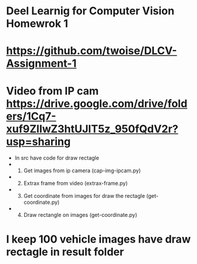 # Deel Learnig for Computer Vision Homewrok 1
# https://github.com/twoise/DLCV-Assignment-1
# Video from IP cam https://drive.google.com/drive/folders/1Cq7-xuf9ZlIwZ3htUJlT5z_950fQdV2r?usp=sharing

- In src have code for draw rectagle
- 1. Get images from ip camera (cap-img-ipcam.py)
- 2. Extrax frame from video (extrax-frame.py)
- 3. Get coordinate from images for draw the rectagle (get-coordinate.py) 
- 4. Draw rectangle on images (get-coordinate.py)

# I keep 100 vehicle images have draw rectagle in result folder
